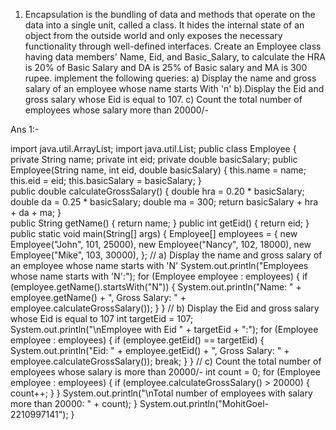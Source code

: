 1.	Encapsulation is the bundling of data and methods that operate on the data into a single unit, called a class. It hides the internal state of an object from the outside world and only exposes the necessary functionality through well-defined interfaces. 
Create an Employee class having data members' Name, Eid, and Basic_Salary, to calculate the HRA is 20% of Basic Salary and DA is 25% of Basic salary and MA is 300 rupee. implement the following queries:
  a) Display the name and gross salary of an employee whose name starts With 'n'
  b).Display the Eid and gross salary whose Eid is equal to 107.
  c)  Count the total number of employees whose salary more than 20000/-


Ans 1:-

import java.util.ArrayList;
import java.util.List;
public class Employee {
    private String name;
    private int eid;
    private double basicSalary;
    public Employee(String name, int eid, double basicSalary) {
        this.name = name;
        this.eid = eid;
        this.basicSalary = basicSalary;
    }   
    public double calculateGrossSalary() {
        double hra = 0.20 * basicSalary;
        double da = 0.25 * basicSalary;
        double ma = 300;
        return basicSalary + hra + da + ma;
    }  
    public String getName() {
        return name;
    }
    public int getEid() {
        return eid;
    }
    public static void main(String[] args) {
        Employee[] employees = {
            new Employee("John", 101, 25000),
            new Employee("Nancy", 102, 18000),
            new Employee("Mike", 103, 30000),
        };
        // a) Display the name and gross salary of an employee whose name starts with 'N'
        System.out.println("Employees whose name starts with 'N':");
        for (Employee employee : employees) {
            if (employee.getName().startsWith("N")) {
                System.out.println("Name: " + employee.getName() + ", Gross Salary: " + employee.calculateGrossSalary());
            }
        }
        // b) Display the Eid and gross salary whose Eid is equal to 107
        int targetEid = 107;
        System.out.println("\nEmployee with Eid " + targetEid + ":");
        for (Employee employee : employees) {
            if (employee.getEid() == targetEid) {
                System.out.println("Eid: " + employee.getEid() + ", Gross Salary: " + employee.calculateGrossSalary());
                break; 
            }
        }
        // c) Count the total number of employees whose salary is more than 20000/-
        int count = 0;
        for (Employee employee : employees) {
            if (employee.calculateGrossSalary() > 20000) {
                count++;
            }
        }
        System.out.println("\nTotal number of employees with salary more than 20000: " + count);
    }
      System.out.println("MohitGoel-2210997141");
}

